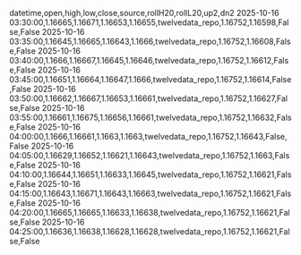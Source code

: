datetime,open,high,low,close,source,rollH20,rollL20,up2,dn2
2025-10-16 03:30:00,1.16665,1.16671,1.16653,1.16655,twelvedata_repo,1.16752,1.16598,False,False
2025-10-16 03:35:00,1.16645,1.16665,1.16643,1.1666,twelvedata_repo,1.16752,1.16608,False,False
2025-10-16 03:40:00,1.1666,1.16667,1.16645,1.16646,twelvedata_repo,1.16752,1.16612,False,False
2025-10-16 03:45:00,1.16651,1.16664,1.16647,1.1666,twelvedata_repo,1.16752,1.16614,False,False
2025-10-16 03:50:00,1.16662,1.16667,1.16653,1.16661,twelvedata_repo,1.16752,1.16627,False,False
2025-10-16 03:55:00,1.16661,1.16675,1.16656,1.16661,twelvedata_repo,1.16752,1.16632,False,False
2025-10-16 04:00:00,1.1666,1.16661,1.1663,1.1663,twelvedata_repo,1.16752,1.16643,False,False
2025-10-16 04:05:00,1.16629,1.16652,1.16621,1.16643,twelvedata_repo,1.16752,1.1663,False,False
2025-10-16 04:10:00,1.16644,1.16651,1.16633,1.16645,twelvedata_repo,1.16752,1.16621,False,False
2025-10-16 04:15:00,1.16643,1.16671,1.16643,1.16663,twelvedata_repo,1.16752,1.16621,False,False
2025-10-16 04:20:00,1.16665,1.16665,1.16633,1.16638,twelvedata_repo,1.16752,1.16621,False,False
2025-10-16 04:25:00,1.16636,1.16638,1.16628,1.16628,twelvedata_repo,1.16752,1.16621,False,False
